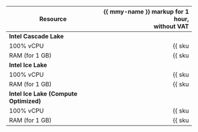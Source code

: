 | Resource | {{ mmy-name }} markup for 1 hour,<br>without VAT |
| ------------- | -----------------------------------------------------------: |
| **Intel Cascade Lake** |
| 100% vCPU | {{ sku|USD|mdb.cluster.mysql.v2.cpu.c100.dedicated|string }} |
| RAM (for 1 GB) | {{ sku|USD|mdb.cluster.mysql.v2.ram.dedicated|string }} |
| **Intel Ice Lake** |
| 100% vCPU | {{ sku|USD|mdb.cluster.mysql.v3.cpu.c100.dedicated|string }} |
| RAM (for 1 GB) | {{ sku|USD|mdb.cluster.mysql.v3.ram.dedicated|string }} |
| **Intel Ice Lake (Compute Optimized)** |
| 100% vCPU | {{ sku|USD|mdb.cluster.mysql.highfreq-v3.cpu.c100.dedicated|string }} |
| RAM (for 1 GB) | {{ sku|USD|mdb.cluster.mysql.highfreq-v3.ram.dedicated|string }} |
